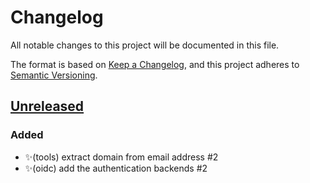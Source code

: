 # Changelog

All notable changes to this project will be documented in this file.

The format is based on [Keep a Changelog](https://keepachangelog.com/en/1.0.0),
and this project adheres to
[Semantic Versioning](https://semver.org/spec/v2.0.0.html).

## [Unreleased]

### Added

- ✨(tools) extract domain from email address #2
- ✨(oidc) add the authentication backends #2

[unreleased]: https://github.com/suitenumerique/django-lasuite/commits/main/
